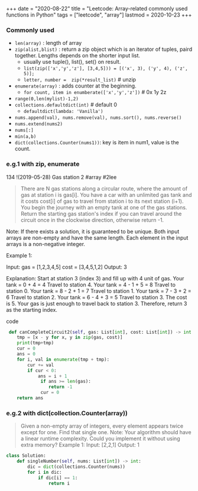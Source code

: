 +++ 
date = "2020-08-22"
title = "Leetcode: Array-related commonly used functions in Python"
tags = ["leetcode", "array"]
lastmod = 2020-10-23
+++

### Commonly used
- `len(array)` : length of array
- `zip(alist,blist)` : return a zip object which is an iterator of tuples, paird together. Lengths depends on the shorter input list.
	- usually use tuple(), list(), set() on result.
	- `list(zip(['x','y','z'], [3,4,5])) = [('x', 3), ('y', 4), ('z', 5)];`
	- `letter, number =  zip(*result_list)`  # unzip
- `enumerate(array)` : adds counter at the beginning.
	- `for count, item in enumberate(['x','y','z'])` # 0x 1y 2z
- `range(0,len(mylist)-1,2)`
- `collections.defaultdict(int)` # default 0 
  - `defaultdict(lambda: 'Vanilla')` 
- `nums.append(val), nums.remove(val), nums.sort(), nums.reverse()`
- `nums.extend(nums2)`
- `nums[:]`
- `min(a,b)`
- `dict(collections.Counter(nums1))`: key is item in num1, value is the count.

### e.g.1 with zip, enumerate

134 !(2019-05-28) Gas station  2  #array #2lee 

> There are N gas stations along a circular route, where the amount of gas at station i is gas[i].
> You have a car with an unlimited gas tank and it costs cost[i] of gas to travel from station i to its next station (i+1). You begin the journey with an empty tank at one of the gas stations.
> Return the starting gas station's index if you can travel around the circuit once in the clockwise direction, otherwise return -1.

Note:
If there exists a solution, it is guaranteed to be unique.
Both input arrays are non-empty and have the same length.
Each element in the input arrays is a non-negative integer.

Example 1:

Input: 
gas = [1,2,3,4,5]
cost = [3,4,5,1,2]
Output: 3

Explanation:
Start at station 3 (index 3) and fill up with 4 unit of gas. Your tank = 0 + 4 = 4
Travel to station 4. Your tank = 4 - 1 + 5 = 8
Travel to station 0. Your tank = 8 - 2 + 1 = 7
Travel to station 1. Your tank = 7 - 3 + 2 = 6
Travel to station 2. Your tank = 6 - 4 + 3 = 5
Travel to station 3. The cost is 5. Your gas is just enough to travel back to station 3.
Therefore, return 3 as the starting index.

code
```python
 def canCompleteCircuit2(self, gas: List[int], cost: List[int]) -> int:
 	tmp = [x - y for x, y in zip(gas, cost)]
 	print(tmp+tmp)
 	cur = 0
 	ans = 0
 	for i, val in enumerate(tmp + tmp):
 		cur += val
 		if cur < 0:
 			ans = i + 1
			 if ans >= len(gas):
 				return -1
			 cur = 0
 	return ans
```


### e.g.2 with dict(collection.Counter(array))


> Given a non-empty array of integers, every element appears twice except for one. Find that single one.
Note:
Your algorithm should have a linear runtime complexity. Could you implement it without using extra memory?
Example 1:
Input: [2,2,1] Output: 1

```python
class Solution:
    def singleNumber(self, nums: List[int]) -> int:
        dic = dict(collections.Counter(nums))
        for i in dic:
            if dic[i] == 1:
                return i
```
